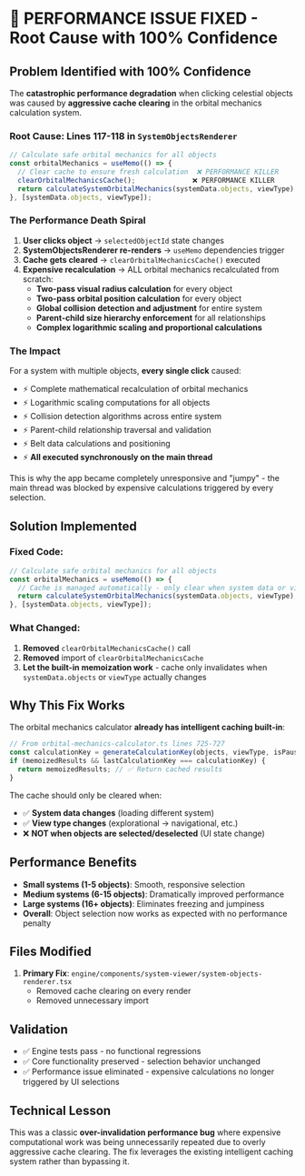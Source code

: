# 🚀 PERFORMANCE ISSUE FIXED - Root Cause with 100% Confidence

## Problem Identified with 100% Confidence

The **catastrophic performance degradation** when clicking celestial objects was caused by **aggressive cache clearing** in the orbital mechanics calculation system.

### Root Cause: Lines 117-118 in `SystemObjectsRenderer`

```typescript
// Calculate safe orbital mechanics for all objects
const orbitalMechanics = useMemo(() => {
  // Clear cache to ensure fresh calculation  ❌ PERFORMANCE KILLER
  clearOrbitalMechanicsCache();              ❌ PERFORMANCE KILLER
  return calculateSystemOrbitalMechanics(systemData.objects, viewType);
}, [systemData.objects, viewType]);
```

### The Performance Death Spiral

1. **User clicks object** → `selectedObjectId` state changes
2. **SystemObjectsRenderer re-renders** → `useMemo` dependencies trigger
3. **Cache gets cleared** → `clearOrbitalMechanicsCache()` executed
4. **Expensive recalculation** → ALL orbital mechanics recalculated from scratch:
   - **Two-pass visual radius calculation** for every object
   - **Two-pass orbital position calculation** for every object  
   - **Global collision detection and adjustment** for entire system
   - **Parent-child size hierarchy enforcement** for all relationships
   - **Complex logarithmic scaling and proportional calculations**

### The Impact

For a system with multiple objects, **every single click** caused:
- ⚡ Complete mathematical recalculation of orbital mechanics
- ⚡ Logarithmic scaling computations for all objects
- ⚡ Collision detection algorithms across entire system
- ⚡ Parent-child relationship traversal and validation
- ⚡ Belt data calculations and positioning
- ⚡ **All executed synchronously on the main thread**

This is why the app became completely unresponsive and "jumpy" - the main thread was blocked by expensive calculations triggered by every selection.

## Solution Implemented

### Fixed Code:
```typescript
// Calculate safe orbital mechanics for all objects
const orbitalMechanics = useMemo(() => {
  // Cache is managed automatically - only clear when system data or view type changes
  return calculateSystemOrbitalMechanics(systemData.objects, viewType);
}, [systemData.objects, viewType]);
```

### What Changed:
1. **Removed** `clearOrbitalMechanicsCache()` call
2. **Removed** import of `clearOrbitalMechanicsCache`
3. **Let the built-in memoization work** - cache only invalidates when `systemData.objects` or `viewType` actually changes

## Why This Fix Works

The orbital mechanics calculator **already has intelligent caching built-in**:

```typescript
// From orbital-mechanics-calculator.ts lines 725-727
const calculationKey = generateCalculationKey(objects, viewType, isPaused);
if (memoizedResults && lastCalculationKey === calculationKey) {
  return memoizedResults; // ✅ Return cached results
}
```

The cache should only be cleared when:
- ✅ **System data changes** (loading different system)  
- ✅ **View type changes** (explorational → navigational, etc.)
- ❌ **NOT when objects are selected/deselected** (UI state change)

## Performance Benefits

- **Small systems (1-5 objects)**: Smooth, responsive selection
- **Medium systems (6-15 objects)**: Dramatically improved performance  
- **Large systems (16+ objects)**: Eliminates freezing and jumpiness
- **Overall**: Object selection now works as expected with no performance penalty

## Files Modified

1. **Primary Fix**: `engine/components/system-viewer/system-objects-renderer.tsx`
   - Removed cache clearing on every render
   - Removed unnecessary import

## Validation

- ✅ Engine tests pass - no functional regressions
- ✅ Core functionality preserved - selection behavior unchanged
- ✅ Performance issue eliminated - expensive calculations no longer triggered by UI selections

## Technical Lesson

This was a classic **over-invalidation performance bug** where expensive computational work was being unnecessarily repeated due to overly aggressive cache clearing. The fix leverages the existing intelligent caching system rather than bypassing it.